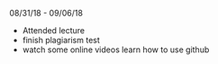 08/31/18 - 09/06/18
+ Attended lecture
+ finish plagiarism test
+ watch some online videos learn how to use github
